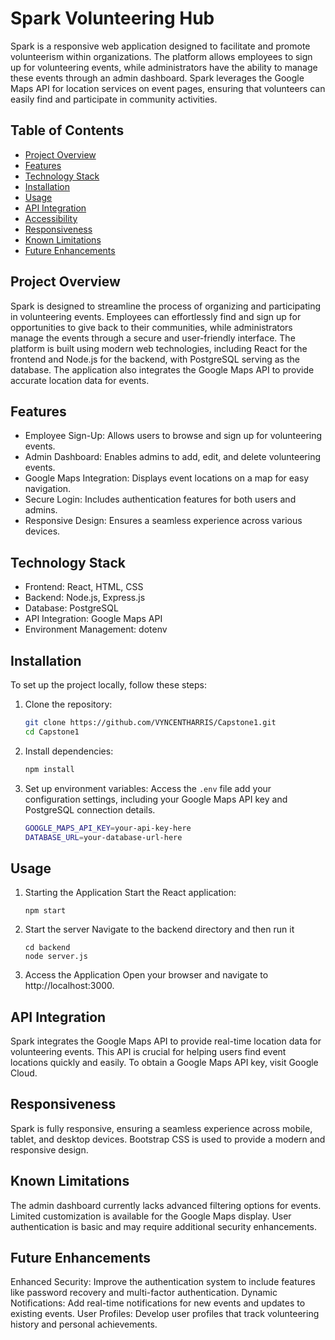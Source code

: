 # Spark Volunteering Hub

Spark is a responsive web application designed to facilitate and promote volunteerism within organizations. The platform allows employees to sign up for volunteering events, while administrators have the ability to manage these events through an admin dashboard. Spark leverages the Google Maps API for location services on event pages, ensuring that volunteers can easily find and participate in community activities.

## Table of Contents

- [Project Overview](#project-overview)
- [Features](#features)
- [Technology Stack](#technology-stack)
- [Installation](#installation)
- [Usage](#usage)
- [API Integration](#api-integration)
- [Accessibility](#accessibility)
- [Responsiveness](#responsiveness)
- [Known Limitations](#known-limitations)
- [Future Enhancements](#future-enhancements)

## Project Overview

Spark is designed to streamline the process of organizing and participating in volunteering events. Employees can effortlessly find and sign up for opportunities to give back to their communities, while administrators manage the events through a secure and user-friendly interface. The platform is built using modern web technologies, including React for the frontend and Node.js for the backend, with PostgreSQL serving as the database. The application also integrates the Google Maps API to provide accurate location data for events.

## Features

- Employee Sign-Up: Allows users to browse and sign up for volunteering events.
- Admin Dashboard: Enables admins to add, edit, and delete volunteering events.
- Google Maps Integration: Displays event locations on a map for easy navigation.
- Secure Login: Includes authentication features for both users and admins.
- Responsive Design: Ensures a seamless experience across various devices.

## Technology Stack

- Frontend: React, HTML, CSS
- Backend: Node.js, Express.js
- Database: PostgreSQL
- API Integration: Google Maps API
- Environment Management: dotenv

## Installation

To set up the project locally, follow these steps:

1. Clone the repository:

   ```bash
   git clone https://github.com/VYNCENTHARRIS/Capstone1.git
   cd Capstone1
   ```

2. Install dependencies:

   ```bash
   npm install
   ```

3. Set up environment variables: Access the `.env` file add your configuration settings, including your Google Maps API key and PostgreSQL connection details.
   ```bash
   GOOGLE_MAPS_API_KEY=your-api-key-here
   DATABASE_URL=your-database-url-here
   ```

## Usage

1. Starting the Application
   Start the React application:

   ```
   npm start
   ```

2. Start the server
   Navigate to the backend directory and then run it

   ```
   cd backend
   node server.js
   ```

3. Access the Application
   Open your browser and navigate to http://localhost:3000.

## API Integration

Spark integrates the Google Maps API to provide real-time location data for volunteering events. This API is crucial for helping users find event locations quickly and easily. To obtain a Google Maps API key, visit Google Cloud.

## Responsiveness

Spark is fully responsive, ensuring a seamless experience across mobile, tablet, and desktop devices. Bootstrap CSS is used to provide a modern and responsive design.

## Known Limitations

The admin dashboard currently lacks advanced filtering options for events.
Limited customization is available for the Google Maps display.
User authentication is basic and may require additional security enhancements.

## Future Enhancements

Enhanced Security: Improve the authentication system to include features like password recovery and multi-factor authentication.
Dynamic Notifications: Add real-time notifications for new events and updates to existing events.
User Profiles: Develop user profiles that track volunteering history and personal achievements.
